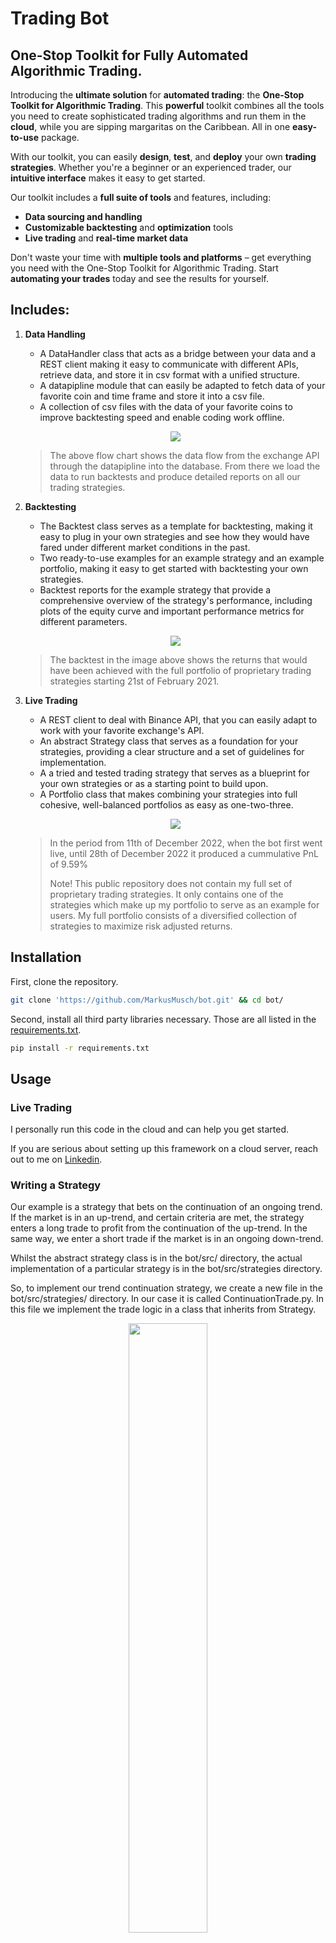 
# Trading Bot

## One-Stop Toolkit for Fully Automated Algorithmic Trading.

Introducing the **ultimate solution** for **automated trading**: the **One-Stop Toolkit for Algorithmic Trading**. This **powerful** toolkit combines all the tools you need to create sophisticated trading algorithms and run them in the **cloud**, while you are sipping margaritas on the Caribbean. All in one **easy-to-use** package.

With our toolkit, you can easily **design**, **test**, and **deploy** your own **trading strategies**. Whether you're a beginner or an experienced trader, our **intuitive interface** makes it easy to get started.

Our toolkit includes a **full suite of tools** and features, including:

* **Data sourcing and handling**
* **Customizable backtesting** and **optimization** tools
* **Live trading** and **real-time market data**

Don't waste your time with **multiple tools and platforms** – get everything you need with the One-Stop Toolkit for Algorithmic Trading. Start **automating your trades** today and see the results for yourself.

## Includes:

1. **Data Handling**

	* A DataHandler class that acts as a bridge between your data and a REST client making it easy to communicate with different APIs, retrieve data, and store it in csv format with a unified structure.
    * A datapipline module that can easily be adapted to fetch data of your favorite coin and time frame and store it into a csv file.
	* A collection of csv files with the data of your favorite coins to improve backtesting speed and enable coding work offline.

	<p align="center">
	<img src="https://github.com/MarkusMusch/bot/blob/main/images/backtest_flowchart.png" />
	</p>

    > The above flow chart shows the data flow from the exchange API through the datapipline into the database. From there we load the data to run backtests and produce detailed reports on all our trading strategies.

2. **Backtesting**

	* The Backtest class serves as a template for backtesting, making it easy to plug in your own strategies and see how they would have fared under different market conditions in the past.
	* Two ready-to-use examples for an example strategy and an example portfolio, making it easy to get started with backtesting your own strategies.
	* Backtest reports for the example strategy that provide a comprehensive overview of the strategy's performance, including plots of the equity curve and important performance metrics for different parameters.

	<p align="center">
	<img src="https://github.com/MarkusMusch/bot/blob/main/images/equity_curve.png" />
	</p>

    > The backtest in the image above shows the returns that would have been achieved with the full portfolio of proprietary trading strategies starting 21st of February 2021.

3. **Live Trading**

	* A REST client to deal with Binance API, that you can easily adapt to work with your favorite exchange's API.
	* An abstract Strategy class that serves as a foundation for your strategies, providing a clear structure and a set of guidelines for implementation.
	* A a tried and tested trading strategy that serves as a blueprint for your own strategies or as a starting point to build upon.
	* A Portfolio class that makes combining your strategies into full cohesive, well-balanced portfolios as easy as one-two-three.

	<p align="center">
	<img src="https://github.com/MarkusMusch/bot/blob/main/images/pnl.jpeg" />
	</p>

    > In the period from 11th of December 2022, when the bot first went live, until 28th of December 2022 it produced a cummulative PnL of 9.59%
    >
    > Note! This public repository does not contain my full set of proprietary trading strategies. It only contains one of the strategies which make up my portfolio to serve as an example for users. My full portfolio consists of a diversified collection of strategies to maximize risk adjusted returns.

## Installation

First, clone the repository.

 ```bash
 git clone 'https://github.com/MarkusMusch/bot.git' && cd bot/
 ```
 
 Second, install all third party libraries necessary. Those are all listed in the [requirements.txt](requirements.txt).

 ```bash
 pip install -r requirements.txt
 ```

## Usage

### Live Trading

I personally run this code in the cloud and can help you get started.

If you are serious about setting up this framework on a cloud server, reach out to me on [Linkedin](https://www.linkedin.com/in/dr-markus-musch-b504a21b7/).

### Writing a Strategy

Our example is a strategy that bets on the continuation of an ongoing trend. If the market is in an up-trend, and certain criteria are met, the strategy enters a long trade to profit from the continuation of the up-trend. In the same way, we enter a short trade if the market is in an ongoing down-trend.

Whilst the abstract strategy class is in the bot/src/ directory, the actual implementation of a particular strategy is in the bot/src/strategies directory. 

So, to implement our trend continuation strategy, we create a new file in the bot/src/strategies/ directory. In our case it is called ContinuationTrade.py. In this file we implement the trade logic in a class that inherits from Strategy.

<p align="center">
  <img src="https://github.com/MarkusMusch/bot/blob/main/images/strategy_inheritance.png"
  width=50%>
</p>

The Strategy base class has a total of eight abstract methods that we have to implement in our child class.

The ```next_candle_init``` and ```next_candle_live``` methods give a public interface for our backtest and live trading modules to distinguish between initialization, backtesting, and live trading.

If we are initializing a strategy for live trading, we call the ```next_candle_init``` method. 


```Python
def  next_candle_init(self, row: pd.Series) -> None:
	"""Initializes the strategy by iterating through historical data
	without executing trades.

	Parameters
	----------
	row : pd.Series
	Row of historical data.
	"""

	self._setup_trade(row)
```


This method calls the ```setup_trade``` methods.

The ```setup_trade``` method checks if a trade set up has been triggered with the recent candle, and if yes, sets the trigger flag for a long or a short set up to ```True```.

If we are not trading live, we record the current equity in every step to evaluate the equity curve later on.

If we are trading live or running a backtest, we call the ```next_candle_live``` method.



```Python
def  next_candle_live(self, row: pd.Series) -> None:
"""Checks for valid trade set ups with new live data and execute live
trades.

Parameters
----------
row : pd.Series
Row of live data.
"""

self._execute_trade(row)
self._setup_trade(row)
```


This method calls both the ```execute_trade``` method to generate trading signals, and the ```setup_trade``` method to detect new set ups.

The ```execute_trade``` method checks if a new trigger has been set or if there is an existing position and calls the ```entry_long```, ```entry_short```, ```exit_long```, or ```exit_short``` method respectively.

If ```entry_long``` or ```entry_short``` is being called some more conditions such as a sufficient reward/risk ratio are being checked. If those conditions are satisfied a trade is being entered on exchange via our RESTClient object for live trading, or recorded without actual execution for backtesting.

If ```exit_long``` or ```exit_short``` is being called the current trade is being closed on exchange via our RESTClient object for live trading, or recorded without actual execution for backtesting.


<p align="center">
<img src="https://github.com/MarkusMusch/bot/blob/main/images/strategy_control_flow.png" />
</p>

This diagram shows the whole control flow described above.

### Assembling a Full Portfolio for Live Trading
To assemble your portfolio, define your tradable assets in Assets.py. Import them into the live.py module like this:

```Python
from  src.Assets  import  btc_cont_live, eth_cont_live, sol_cont_live, \
						  doge_cont_live
```

and define the markets you want to trade in the main function

```Python
if  __name__ == '__main__':

	markets = [btc_cont_live, eth_cont_live, sol_cont_live, doge_cont_live]

	portfolio = initialize_portfolio(markets, live=True)

	trade(portfolio)
```
As straight forward as can be.

### Writing Backtests: Single Strategies and Full Portfolios

#### Single Strategy Backtest
To set up a new backtest for an individual strategy, you will create a new .py file in the bot/back_tests/ directory with the name of your backtest.

You can copy paste the code from the exisiting backtest_continuation_trade.py module. In this module, we backtest the continuation trade strategy. For this we import the ContinuationTrade class like this:

```Python
from  src.strategies.ContinuationTrade  import  ContinuationTrade
```

You will replace this import line with the module and class of your own strategy. You can also change the preset list of markets and adjust the set of risk levels, leverage sizes, and reward/risk ratios if the predefined ones do not fit your particular use case.

```Python  
markets = [btc_cont, eth_cont, sol_cont, doge_cont]

risk_samples = [0.001, 0.005 , 0.01, 0.05, 0.1, 0.2]
leverage_samples = [1 , 3, 5, 10]
risk_reward = [2.0, 3.0]
```
If you want to trade markets that are not included in the current code, make sure to define them in the Assets.py module and import them.

The last step is to loop through all markets and run the backtests. Here you have to change the second argument "ContinuationTrade" to be *your* strategy.

```Python
for  market  in  markets:
	bt.run(ec, ContinuationTrade, market, risk_samples, leverage_samples,
		   risk_reward, Timeframes)
```
The Backtest object will also save a report of you backtest in the bot/back_tests/backtest_reports/ directory including equity curves and important performance metrics such as Sharpe ratio, Sortino ratio, and maximum draw down of your test run.

<p align="center">
  <img src="https://github.com/MarkusMusch/bot/blob/main/images/single_strat_backtest.png">
</p>

#### Full Portfolio Backtest

Setting up a full portfolio backtest works almost the same way as setting up a portfolio for live trading, which has been explained above.

To assemble your portfolio, define your tradable assets in Assets.py. Import them into the backtest_portfolio.py module like this:

```Python
from  src.Assets  import  btc_cont, eth_cont, sol_cont, doge_cont
```

and define the markets you want to trade in the main function

```Python
if  __name__ == '__main__':

markets = [btc_cont, eth_cont, sol_cont, doge_cont]

portfolio = initialize_portfolio(markets, live=False)
```
The only difference to setting up a live trading portfolio is that we set the live parameter to ```False``` when initializing the portfolio and not calling the trade function that initiates the scheduler for live trading.

<p align="center">
  <img src="https://github.com/MarkusMusch/bot/blob/main/images/portfolio_backtest.png">
</p>

### Getting Data

In Assets.py instantiate an object representing your asset. For a continuation trade on Bitcoin we do it like this:

```Python
btc_cont = Asset(ContinuationTrade, 'Continuation_Trade', 'BTCBUSD',
				 (58434.0, '2021-02-21 19:00:00+00:00'),
				 (57465.0, '2021-02-21 18:00:00+00:00'),
				 datetime(2021, 2, 21, 20, 0, 0, 0), 100,
				 Timeframes.ONE_HOUR.value, 0.1, 1.0, 2.0, 3)
```

In the datapipline.py module we define the tickers we are interested in.


```Python
busd_markets = ['BTCBUSD', 'ETHBUSD', 'SOLBUSD', 'DOGEBUSD']
```

In our case we are interested in the BUSD futures for $BTC, $ETH, $SOL, and $DOGE. If you are interested in other coins you can find out their ticker on your exchange's website and replace them in the list above. Make sure to also adapt the classes in the RESTClient.py module if you are using another exchange.

Now we only need to run
```bash
Python3 datapipeline.py
```

in the terminal from the bot directory and it will load the requested data from the Binance futures API into csv files located in the bot/database/datasets directory.

By default, the time frames 1d, 1h, and 4h are implemented but if you are interested in other time frames you can easily extend the Enum

```Python
class  Timeframes(Enum):
	ONE_HOUR = '1h'
	FOUR_HOURS = '4h'
	ONE_DAY = '1d'
```

in Assets.py.

If, for example, you wanted to add the 5m time frame, you would simply add the line

```Python
FIVE_MINUTES = '5m'
```
in the Enum in Assets.py and the lines

```Python
download(market, Timeframes.FIVE_MINUTES.value, timedelta(minutes=4999))
print(Timeframes.FIVE_MINUTES.value + ' done! \n')
```
The ```timedelta``` this way since we can at most request 1000 data entries at a time from the Binance API. By default it is 500 data entries, but by explicitly requesting 1000 we can reduce the number of requests and therefore the time it takes to download our data.

### Unit Tests

To run the included unit tests execute

pytest -v -k "test_ms or test_data_fetch_current"

This does not all the included unit tests, but the remainder needs you to set up a Telegram bot. You will need to [set up a Telegram bot](https://sarafian.github.io/low-code/2020/03/24/create-private-telegram-chatbot.html) before you start trading live so the algorithm can send you messages to your phone upon entering and exiting trades.

## Contributing

1. Fork it (https://github.com/MarkusMusch/bot/fork)
2. Create your feature branch (git checkout -b feature/fooBar)
3. Commit your changes (git commit -am 'Add some fooBar')
4. Push to the branch (git push origin feature/fooBar')
5. Create a new Pull Request

If you are serious about  contributing to the project or you have a similar project and are keen to discuss coding or trading, reach out to me on [Linkedin](https://www.linkedin.com/in/dr-markus-musch-b504a21b7/).

## License and author info

### Author

Markus Musch: [Linkedin](https://www.linkedin.com/in/dr-markus-musch-b504a21b7/)

### License

See the [LICENSE](LICENSE.md) file for license rights and limitations (GNU GPLv3).

